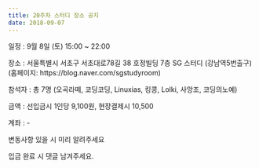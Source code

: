 ```yaml
---
title: 20주차 스터디 장소 공지
date: 2018-09-07
---
```


<p>
일정 : 9월 8일 (토) 15:00 ~ 22:00
</p><p>
장소 : 서울특별시 서초구 서초대로78길 38 호정빌딩 7층 SG 스터디 (강남역5번출구) <br>
         (홈페이지: https://blog.naver.com/sgstudyroom)
</p><p>
참석자 : 총 7명 (오곡라떼, 코딩코딩, Linuxias, 킹콩, Lolki, 사앙조, 코딩의노예)
</p><p>
금액 : 선입금시 1인당 9,100원, 현장결제시 10,500
</p><p>
계좌 : -
</p><p>
변동사항 있을 시 미리 알려주세요
</p><p>
입금 완료 시 댓글 남겨주세요.<br>

</p>
